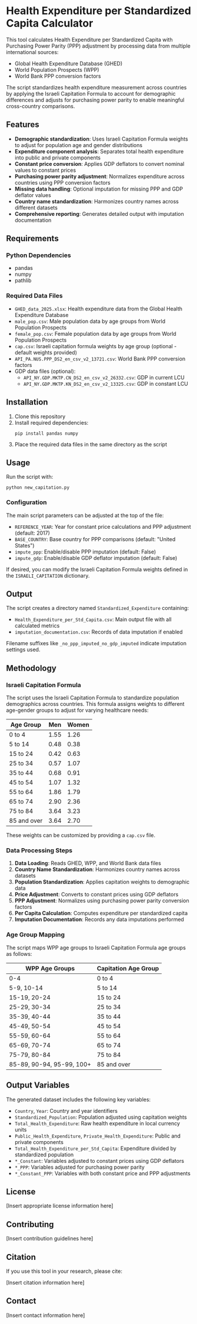 # Health Expenditure per Standardized Capita Calculator

This tool calculates Health Expenditure per Standardized Capita with Purchasing Power Parity (PPP) adjustment by processing data from multiple international sources:

- Global Health Expenditure Database (GHED)
- World Population Prospects (WPP) 
- World Bank PPP conversion factors

The script standardizes health expenditure measurement across countries by applying the Israeli Capitation Formula to account for demographic differences and adjusts for purchasing power parity to enable meaningful cross-country comparisons.

## Features

- **Demographic standardization**: Uses Israeli Capitation Formula weights to adjust for population age and gender distributions
- **Expenditure component analysis**: Separates total health expenditure into public and private components
- **Constant price conversion**: Applies GDP deflators to convert nominal values to constant prices
- **Purchasing power parity adjustment**: Normalizes expenditure across countries using PPP conversion factors
- **Missing data handling**: Optional imputation for missing PPP and GDP deflator values
- **Country name standardization**: Harmonizes country names across different datasets
- **Comprehensive reporting**: Generates detailed output with imputation documentation

## Requirements

### Python Dependencies
- pandas
- numpy
- pathlib

### Required Data Files
- `GHED_data_2025.xlsx`: Health expenditure data from the Global Health Expenditure Database
- `male_pop.csv`: Male population data by age groups from World Population Prospects
- `female_pop.csv`: Female population data by age groups from World Population Prospects
- `cap.csv`: Israeli capitation formula weights by age group (optional - default weights provided)
- `API_PA.NUS.PPP_DS2_en_csv_v2_13721.csv`: World Bank PPP conversion factors
- GDP data files (optional):
  - `API_NY.GDP.MKTP.CN_DS2_en_csv_v2_26332.csv`: GDP in current LCU
  - `API_NY.GDP.MKTP.KN_DS2_en_csv_v2_13325.csv`: GDP in constant LCU

## Installation

1. Clone this repository
2. Install required dependencies:
   ```
   pip install pandas numpy
   ```
3. Place the required data files in the same directory as the script

## Usage

Run the script with:

```
python new_capitation.py
```

### Configuration

The main script parameters can be adjusted at the top of the file:

- `REFERENCE_YEAR`: Year for constant price calculations and PPP adjustment (default: 2017)
- `BASE_COUNTRY`: Base country for PPP comparisons (default: "United States")
- `impute_ppp`: Enable/disable PPP imputation (default: False)
- `impute_gdp`: Enable/disable GDP deflator imputation (default: False)

If desired, you can modify the Israeli Capitation Formula weights defined in the `ISRAELI_CAPITATION` dictionary.

## Output

The script creates a directory named `Standardized_Expenditure` containing:

- `Health_Expenditure_per_Std_Capita.csv`: Main output file with all calculated metrics
- `imputation_documentation.csv`: Records of data imputation if enabled

Filename suffixes like `_no_ppp_imputed_no_gdp_imputed` indicate imputation settings used.

## Methodology

### Israeli Capitation Formula

The script uses the Israeli Capitation Formula to standardize population demographics across countries. This formula assigns weights to different age-gender groups to adjust for varying healthcare needs:

| Age Group | Men | Women |
|-----------|-----|-------|
| 0 to 4 | 1.55 | 1.26 |
| 5 to 14 | 0.48 | 0.38 |
| 15 to 24 | 0.42 | 0.63 |
| 25 to 34 | 0.57 | 1.07 |
| 35 to 44 | 0.68 | 0.91 |
| 45 to 54 | 1.07 | 1.32 |
| 55 to 64 | 1.86 | 1.79 |
| 65 to 74 | 2.90 | 2.36 |
| 75 to 84 | 3.64 | 3.23 |
| 85 and over | 3.64 | 2.70 |

These weights can be customized by providing a `cap.csv` file.

### Data Processing Steps

1. **Data Loading**: Reads GHED, WPP, and World Bank data files
2. **Country Name Standardization**: Harmonizes country names across datasets
3. **Population Standardization**: Applies capitation weights to demographic data
4. **Price Adjustment**: Converts to constant prices using GDP deflators
5. **PPP Adjustment**: Normalizes using purchasing power parity conversion factors
6. **Per Capita Calculation**: Computes expenditure per standardized capita
7. **Imputation Documentation**: Records any data imputations performed

### Age Group Mapping

The script maps WPP age groups to Israeli Capitation Formula age groups as follows:

| WPP Age Groups | Capitation Age Group |
|----------------|---------------------|
| 0-4 | 0 to 4 |
| 5-9, 10-14 | 5 to 14 |
| 15-19, 20-24 | 15 to 24 |
| 25-29, 30-34 | 25 to 34 |
| 35-39, 40-44 | 35 to 44 |
| 45-49, 50-54 | 45 to 54 |
| 55-59, 60-64 | 55 to 64 |
| 65-69, 70-74 | 65 to 74 |
| 75-79, 80-84 | 75 to 84 |
| 85-89, 90-94, 95-99, 100+ | 85 and over |

## Output Variables

The generated dataset includes the following key variables:

- `Country`, `Year`: Country and year identifiers
- `Standardized_Population`: Population adjusted using capitation weights
- `Total_Health_Expenditure`: Raw health expenditure in local currency units
- `Public_Health_Expenditure`, `Private_Health_Expenditure`: Public and private components
- `Total_Health_Expenditure_per_Std_Capita`: Expenditure divided by standardized population
- `*_Constant`: Variables adjusted to constant prices using GDP deflators
- `*_PPP`: Variables adjusted for purchasing power parity
- `*_Constant_PPP`: Variables with both constant price and PPP adjustments

## License

[Insert appropriate license information here]

## Contributing

[Insert contribution guidelines here]

## Citation

If you use this tool in your research, please cite:

[Insert citation information here]

## Contact

[Insert contact information here]
